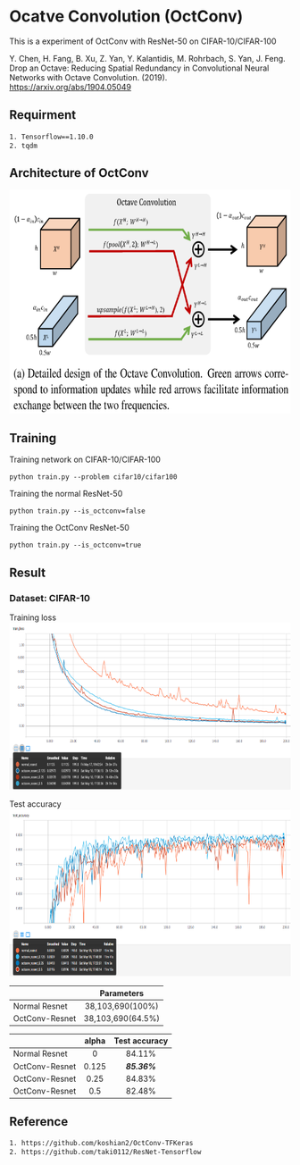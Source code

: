 # Ocatve Convolution (OctConv)
This is a experiment of OctConv with ResNet-50 on CIFAR-10/CIFAR-100

Y. Chen, H. Fang, B. Xu, Z. Yan, Y. Kalantidis, M. Rohrbach, S. Yan, J. Feng. Drop an Octave: Reducing Spatial Redundancy in Convolutional Neural Networks with Octave Convolution. (2019). https://arxiv.org/abs/1904.05049

## Requirment
```
1. Tensorflow==1.10.0
2. tqdm
```

## Architecture of OctConv
<img src="https://github.com/Silver-L/OctConv/blob/master/result/octconv.png" width="660" height="400" alt="error"/>

## Training
Training network on CIFAR-10/CIFAR-100
```
python train.py --problem cifar10/cifar100
```

Training the normal ResNet-50
```
python train.py --is_octconv=false
```

Training the OctConv ResNet-50
```
python train.py --is_octconv=true
```

## Result
### Dataset: CIFAR-10

Training loss \
<img src="https://github.com/Silver-L/OctConv/blob/master/result/train_loss.png" width="800" height="300" alt="error"/>

Test accuracy \
<img src="https://github.com/Silver-L/OctConv/blob/master/result/test_accuracy.png" width="800" height="300" alt="error"/>

|               | Parameters       |
| --------------|:----------------:|
| Normal Resnet |38,103,690(100%)  |
| OctConv-Resnet|38,103,690(64.5%)  |

|               | alpha | Test accuracy |
| --------------|:-----:|:-------------:|
| Normal Resnet |0      |     84.11%    |
| OctConv-Resnet|0.125  |  ***85.36%*** |
| OctConv-Resnet|0.25   |     84.83%    |
| OctConv-Resnet|0.5    |     82.48%    |

## Reference
```
1. https://github.com/koshian2/OctConv-TFKeras
2. https://github.com/taki0112/ResNet-Tensorflow
```
